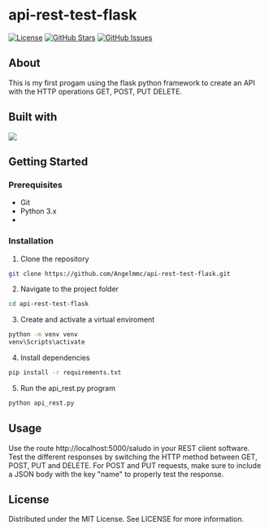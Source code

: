 # api-rest-test-flask

[![License](https://img.shields.io/badge/license-MIT-blue.svg)](LICENSE)
[![GitHub Stars](https://img.shields.io/github/stars/Angelmmc/api-rest-test-flask.svg)](https://github.com/Angelmmc/api-rest-test-flask/stargazers)
[![GitHub Issues](https://img.shields.io/github/issues/Angelmmc/api-rest-test-flask.svg)](https://github.com/Angelmmc/api-rest-test-flask/issues)

## About 
This is my first progam using the flask python framework to create an API with the HTTP operations GET, POST, PUT DELETE.

## Built with
<img src="https://img.shields.io/badge/Flask-000000?style=for-the-badge&logo=flask&logoColor=white"/>

##  Getting Started

### Prerequisites
- Git
- Python 3.x
- 

###  Installation

1. Clone the repository
```bash
git clone https://github.com/Angelmmc/api-rest-test-flask.git
```
2. Navigate to the project folder
```bash
cd api-rest-test-flask
```

3. Create and activate a virtual enviroment
```bash
python -m venv venv
venv\Scripts\activate
```

4. Install dependencies
```bash
pip install -r requirements.txt
```

5. Run the api_rest.py program
```bash
python api_rest.py
```

## Usage

Use the route http://localhost:5000/saludo in your REST client software. Test the different responses by switching the HTTP method between GET, POST, PUT and DELETE. For POST and PUT requests, make sure to include a JSON body with the key "name" to properly test the response.

## License
Distributed under the MIT License. See LICENSE for more information.

